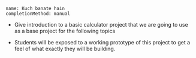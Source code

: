 ```ngMeta
name: Kuch banate hain
completionMethod: manual
```

- Give introduction to a basic calculator project that we are going to use as a base project for the following topics

- Students will be exposed to a working prototype of this project to get a feel of what exactly they will be building.